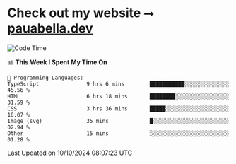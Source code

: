 # Check out my website ⭢ [pauabella.dev](https://pauabella.dev)

<!--START_SECTION:waka-->
![Code Time](http://img.shields.io/badge/Code%20Time-3%2C785%20hrs%2045%20mins-blue)

📊 **This Week I Spent My Time On** 

```text
💬 Programming Languages: 
TypeScript               9 hrs 6 mins        ███████████░░░░░░░░░░░░░░   45.56 % 
HTML                     6 hrs 18 mins       ████████░░░░░░░░░░░░░░░░░   31.59 % 
CSS                      3 hrs 36 mins       █████░░░░░░░░░░░░░░░░░░░░   18.07 % 
Image (svg)              35 mins             █░░░░░░░░░░░░░░░░░░░░░░░░   02.94 % 
Other                    15 mins             ░░░░░░░░░░░░░░░░░░░░░░░░░   01.28 % 
```


 Last Updated on 10/10/2024 08:07:23 UTC
<!--END_SECTION:waka-->
